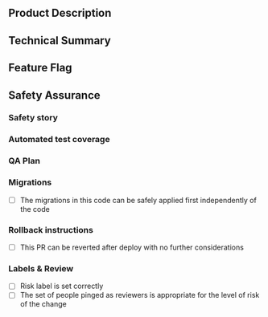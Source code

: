 ## Product Description
<!-- For non-invisible changes, describe user-facing effects. -->

## Technical Summary
<!--
    Provide a link to the ticket or document which prompted this change,
    Describe the rationale and design decisions.
-->

## Feature Flag
<!-- If this is specific to a feature flag, which one? -->

## Safety Assurance

### Safety story
<!--
Describe how you became confident in this change, such as
local testing, why the change is inherently safe, and/or plans to limit the blast radius of a defect.

In particular consider how existing data may be impacted by this change.
-->

### Automated test coverage

<!-- Identify the related test coverage and the tests it would catch -->

### QA Plan

<!--
- Describe QA plan that along with automated test coverages proves this PR is regression free
- Link to QA Ticket
-->


### Migrations
<!-- Delete this section if the PR does not contain any migrations -->
- [ ] The migrations in this code can be safely applied first independently of the code

<!-- Please link to any past code changes that are coordinated with this migration -->

### Rollback instructions

<!--
If this PR follows standards of revertability, check the box below.
Otherwise replace it with detailed instructions or reasons a rollback is impossible.
-->

- [ ] This PR can be reverted after deploy with no further considerations

### Labels & Review
- [ ] Risk label is set correctly
- [ ] The set of people pinged as reviewers is appropriate for the level of risk of the change
